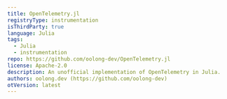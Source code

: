 ```yaml
---
title: OpenTelemetry.jl
registryType: instrumentation
isThirdParty: true
language: Julia
tags:
  - Julia
  - instrumentation
repo: https://github.com/oolong-dev/OpenTelemetry.jl
license: Apache-2.0
description: An unofficial implementation of OpenTelemetry in Julia.
authors: oolong.dev (https://github.com/oolong-dev)
otVersion: latest
---
```

